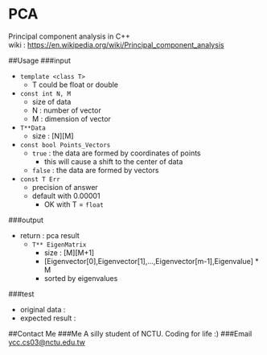 # PCA
Principal component analysis in C++  
wiki : https://en.wikipedia.org/wiki/Principal_component_analysis

##Usage
###input
* `template <class T>`
    * T could be float or double
* `const int N, M`
    * size of data
    * N : number of vector
    * M : dimension of vector
* `T**Data`
    * size : [N][M]
* `const bool Points_Vectors`
    * `true` : the data are formed by coordinates of points
        * this will cause a shift to the center of data
    * `false` : the data are formed by vectors
* `const T Err`
    * precision of answer
    * default with 0.00001
        * OK with T = `float`

###output
* return : pca result
    * `T** EigenMatrix`
        * size : [M][M+1]
        * [Eigenvector[0],Eigenvector[1],...,Eigenvector[m-1],Eigenvalue] * M
        * sorted by eigenvalues

###test
* original data : 
* expected result :

##Contact Me
###Me
A silly student of NCTU. Coding for life :)
###Email
ycc.cs03@nctu.edu.tw
